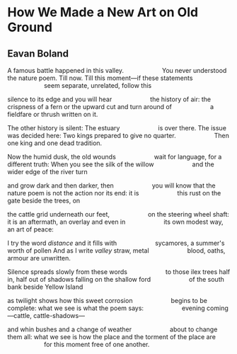 # How We Made a New Art on Old Ground
## Eavan Boland
A famous battle happened in this valley.
                     You never understood the nature poem.
Till now. Till this moment—if these statements
                     seem separate, unrelated, follow this

silence to its edge and you will hear
                     the history of air: the crispness of a fern
or the upward cut and turn around of
                     a fieldfare or thrush written on it.

The other history is silent: The estuary
                     is over there. The issue was decided here:
Two kings prepared to give no quarter.
                     Then one king and one dead tradition.

Now the humid dusk, the old wounds
                     wait for language, for a different truth:
When you see the silk of the willow
                     and the wider edge of the river turn

and grow dark and then darker, then
                     you will know that the nature poem
is not the action nor its end: it is
                     this rust on the gate beside the trees, on

the cattle grid underneath our feet,
                     on the steering wheel shaft: it is
an aftermath, an overlay and even in
                     its own modest way, an art of peace:

I try the word _distance_ and it fills with
                     sycamores, a summer's worth of pollen
And as I write _valley_ straw, metal
                     blood, oaths, armour are unwritten.

Silence spreads slowly from these words
                     to those ilex trees half in, half out
of shadows falling on the shallow ford
                     of the south bank beside Yellow Island

as twilight shows how this sweet corrosion
                     begins to be complete: what we see
is what the poem says:
                     evening coming—cattle, cattle-shadows—

and whin bushes and a change of weather
                     about to change them all: what we see is how
the place and the torment of the place are
                     for this moment free of one another.